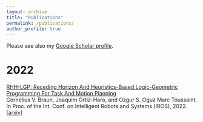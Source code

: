 ```yaml
---
layout: archive
title: "Publications"
permalink: /publications/
author_profile: true
---
```


Please see also my [Google Scholar profile](https://scholar.google.de/citations?user=s21cwpsAAAAJ&hl=de).

# 2022

[RHH-LGP: Receding Horizon And Heuristics-Based Logic-Geometric Programming For Task And Motion Planning](https://arxiv.org/pdf/2110.03420.pdf) <br>
Cornelius V. Braun, Joaquim Ortiz-Haro, and Ozgur S. Oguz Marc Toussaint. In Proc. of the Int. Conf. on Intelligent Robots and Systems (IROS), 2022. [[arxiv](https://arxiv.org/pdf/2110.03420.pdf)]
